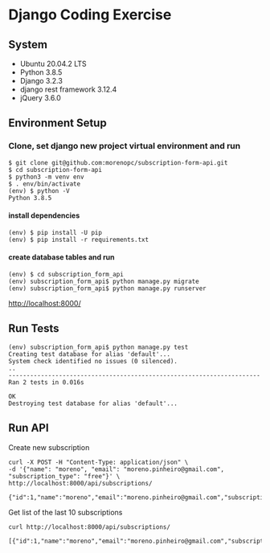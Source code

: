 # Django Coding Exercise

## System

- Ubuntu 20.04.2 LTS
- Python 3.8.5
- Django 3.2.3
 - django rest framework 3.12.4
- jQuery 3.6.0


## Environment Setup

### Clone, set django new project virtual environment and run

```
$ git clone git@github.com:morenopc/subscription-form-api.git
$ cd subscription-form-api
$ python3 -m venv env
$ . env/bin/activate
(env) $ python -V
Python 3.8.5
```

#### install dependencies

```
(env) $ pip install -U pip
(env) $ pip install -r requirements.txt
```

#### create database tables and run

```
(env) $ cd subscription_form_api
(env) subscription_form_api$ python manage.py migrate
(env) subscription_form_api$ python manage.py runserver
```
[http://localhost:8000/](http://localhost:8000/)


## Run Tests
```
(env) subscription_form_api$ python manage.py test
Creating test database for alias 'default'...
System check identified no issues (0 silenced).
..
----------------------------------------------------------------------
Ran 2 tests in 0.016s

OK
Destroying test database for alias 'default'...
```

## Run API

Create new subscription
```
curl -X POST -H "Content-Type: application/json" \
-d '{"name": "moreno", "email": "moreno.pinheiro@gmail.com", "subscription_type": "free"}' \
http://localhost:8000/api/subscriptions/

{"id":1,"name":"moreno","email":"moreno.pinheiro@gmail.com","subscription_type":"free"}
```

Get list of the last 10 subscriptions
```
curl http://localhost:8000/api/subscriptions/

[{"id":1,"name":"moreno","email":"moreno.pinheiro@gmail.com","subscription_type":"free"}]
```
